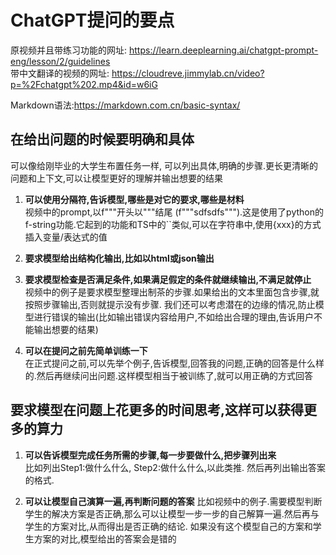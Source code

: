# ChatGPT提问的要点
原视频并且带练习功能的网址: https://learn.deeplearning.ai/chatgpt-prompt-eng/lesson/2/guidelines  
带中文翻译的视频的网址: https://cloudreve.jimmylab.cn/video?p=%2Fchatgpt%202.mp4&id=w6iG

Markdown语法:https://markdown.com.cn/basic-syntax/

## 在给出问题的时候要明确和具体
可以像给刚毕业的大学生布置任务一样, 可以列出具体,明确的步骤.更长更清晰的问题和上下文,可以让模型更好的理解并输出想要的结果
1. **可以使用分隔符,告诉模型,哪些是对它的要求,哪些是材料**  
   视频中的prompt,以f"""开头以"""结尾 (f"""sdfsdfs""").这是使用了python的f-string功能.它起到的功能和TS中的``类似,可以在字符串中,使用{xxx}的方式插入变量/表达式的值
   
2. **要求模型给出结构化输出,比如以html或json输出**  

4. **要求模型检查是否满足条件,如果满足假定的条件就继续输出,不满足就停止**  
   视频中的例子是要求模型整理出制茶的步骤.如果给出的文本里面包含步骤,就按照步骤输出,否则就提示没有步骤. 我们还可以考虑潜在的边缘的情况,防止模型进行错误的输出(比如输出错误内容给用户,不如给出合理的理由,告诉用户不能输出想要的结果)
   
4. **可以在提问之前先简单训练一下**  
   在正式提问之前,可以先举个例子,告诉模型,回答我的问题,正确的回答是什么样的.然后再继续问出问题.这样模型相当于被训练了,就可以用正确的方式回答

## 要求模型在问题上花更多的时间思考,这样可以获得更多的算力
1. **可以告诉模型完成任务所需的步骤,每一步要做什么,把步骤列出来**  
   比如列出Step1:做什么什么, Step2:做什么什么,以此类推. 然后再列出输出答案的格式.
   
2. **可以让模型自己演算一遍,再判断问题的答案**
   比如视频中的例子.需要模型判断学生的解决方案是否正确,那么可以让模型一步一步的自己解算一遍.然后再与学生的方案对比,从而得出是否正确的结论.
   如果没有这个模型自己的方案和学生方案的对比,模型给出的答案会是错的
